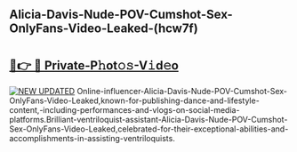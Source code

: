 ## Alicia-Davis-Nude-POV-Cumshot-Sex-OnlyFans-Video-Leaked-(hcw7f)


# <h2><a href="https://mediaupload.pro?-19M">🔗👉 🔴 Private-P𝚑ot𝚘𝚜-V𝚒d𝚎o</a></h2>

[![NEW UPDATED](https://i.imgur.com/0qMVB7G.gif)](https://mediaupload.pro?-19M)
Online-influencer-Alicia-Davis-Nude-POV-Cumshot-Sex-OnlyFans-Video-Leaked,known-for-publishing-dance-and-lifestyle-content,-including-performances-and-vlogs-on-social-media-platforms.Brilliant-ventriloquist-assistant-Alicia-Davis-Nude-POV-Cumshot-Sex-OnlyFans-Video-Leaked,celebrated-for-their-exceptional-abilities-and-accomplishments-in-assisting-ventriloquists.  